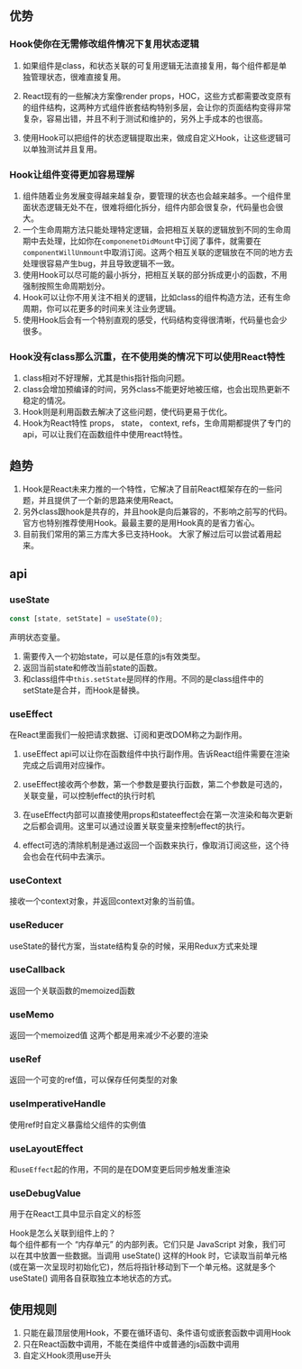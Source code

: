   
## 优势
### Hook使你在无需修改组件情况下复用状态逻辑
1. 如果组件是class，和状态关联的可复用逻辑无法直接复用，每个组件都是单独管理状态，很难直接复用。

2. React现有的一些解决方案像render props，HOC，这些方式都需要改变原有的组件结构，这两种方式组件嵌套结构特别多层，会让你的页面结构变得非常复杂，容易出错，并且不利于测试和维护的，另外上手成本的也很高。

3. 使用Hook可以把组件的状态逻辑提取出来，做成自定义Hook，让这些逻辑可以单独测试并且复用。  
### Hook让组件变得更加容易理解
1. 组件随着业务发展变得越来越复杂，要管理的状态也会越来越多。一个组件里面状态逻辑无处不在，很难将细化拆分，组件内部会很复杂，代码量也会很大。
2. 一个生命周期方法只能处理特定逻辑，会把相互关联的逻辑放到不同的生命周期中去处理，比如你在`componenetDidMount`中订阅了事件，就需要在`componentWillUnmount`中取消订阅。这两个相互关联的逻辑放在不同的地方去处理很容易产生bug，并且导致逻辑不一致。
3. 使用Hook可以尽可能的最小拆分，把相互关联的部分拆成更小的函数，不用强制按照生命周期划分。 
4. Hook可以让你不用关注不相关的逻辑，比如class的组件构造方法，还有生命周期，你可以花更多的时间来关注业务逻辑。  
5. 使用Hook后会有一个特别直观的感受，代码结构变得很清晰，代码量也会少很多。 
### Hook没有class那么沉重，在不使用类的情况下可以使用React特性  
1. class相对不好理解，尤其是this指针指向问题。
2. class会增加预编译的时间，另外class不能更好地被压缩，也会出现热更新不稳定的情况。
3. Hook则是利用函数去解决了这些问题，使代码更易于优化。
4. Hook为React特性 props， state， context, refs，生命周期都提供了专门的api，可以让我们在函数组件中使用react特性。

## 趋势 
1. Hook是React未来力推的一个特性，它解决了目前React框架存在的一些问题，并且提供了一个新的思路来使用React。
2. 另外class跟hook是共存的，并且hook是向后兼容的，不影响之前写的代码。官方也特别推荐使用Hook。最最主要的是用Hook真的是省力省心。
3. 目前我们常用的第三方库大多已支持Hook。
大家了解过后可以尝试着用起来。  

## api  

### useState

```jsx
const [state, setState] = useState(0);
```
声明状态变量。 
1. 需要传入一个初始state，可以是任意的js有效类型。
2. 返回当前state和修改当前state的函数。 
3. 和class组件中`this.setState`是同样的作用。不同的是class组件中的setState是合并，而Hook是替换。   

### useEffect 
在React里面我们一般把请求数据、订阅和更改DOM称之为副作用。

1. useEffect api可以让你在函数组件中执行副作用。告诉React组件需要在渲染完成之后调用对应操作。

2. useEffect接收两个参数，第一个参数是要执行函数，第二个参数是可选的，关联变量，可以控制effect的执行时机

3. 在useEffect内部可以直接使用props和stateeffect会在第一次渲染和每次更新之后都会调用。这里可以通过设置关联变量来控制effect的执行。

4. effect可选的清除机制是通过返回一个函数来执行，像取消订阅这些，这个待会也会在代码中去演示。

### useContext  
接收一个context对象，并返回context对象的当前值。

### useReducer  
useState的替代方案，当state结构复杂的时候，采用Redux方式来处理

### useCallback
返回一个关联函数的memoized函数
### useMemo
返回一个memoized值
这两个都是用来减少不必要的渲染 
### useRef
返回一个可变的ref值，可以保存任何类型的对象
### useImperativeHandle
使用ref时自定义暴露给父组件的实例值
### useLayoutEffect
和`useEffect`起的作用，不同的是在DOM变更后同步触发重渲染
### useDebugValue
用于在React工具中显示自定义的标签  

Hook是怎么关联到组件上的？  
每个组件都有一个 “内存单元” 的内部列表。它们只是 JavaScript 对象，我们可以在其中放置一些数据。当调用 useState() 这样的Hook 时，它读取当前单元格(或在第一次呈现时初始化它)，然后将指针移动到下一个单元格。这就是多个 useState() 调用各自获取独立本地状态的方式。

## 使用规则
1. 只能在最顶层使用Hook，不要在循环语句、条件语句或嵌套函数中调用Hook  
2. 只在React函数中调用，不能在类组件中或普通的js函数中调用    
3. 自定义Hook须用use开头

 
 